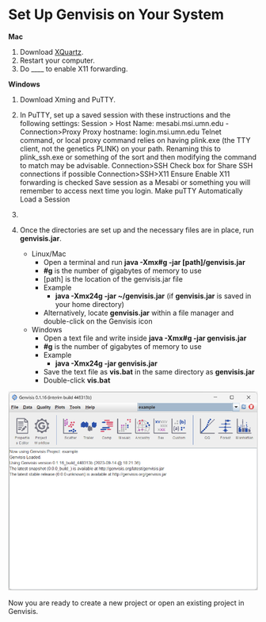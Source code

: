 # Set Up Genvisis on Your System

**Mac** 

1. Download [XQuartz](https://www.xquartz.org/).
2. Restart your computer.
3. Do ____ to enable X11 forwarding.

**Windows**

1. Download Xming and PuTTY.
2. In PuTTY, set up a saved session with these instructions and the following settings:
Session > Host Name: mesabi.msi.umn.edu
-Connection>Proxy
Proxy hostname: login.msi.umn.edu
Telnet command, or local proxy command  relies on having plink.exe (the TTY client, not the genetics PLINK) on your path. Renaming this to plink_ssh.exe or something of the sort and then modifying the command to match may be advisable.
Connection>SSH
Check box for Share SSH connections if possible
Connection>SSH>X11
Ensure Enable X11 forwarding is checked
Save session as a Mesabi or something you will remember to access next time you login.
Make puTTY Automatically Load a Session

6.
7. Once the directories are set up and the necessary files are in place, run **genvisis.jar**.
    * Linux/Mac
        * Open a terminal and run **java -Xmx#g -jar [path]/genvisis.jar**
         * **#g** is the number of gigabytes of memory to use
         * [path] is the location of the genvisis.jar file
         * Example
             * **java -Xmx24g -jar ~/genvisis.jar** (if **genvisis.jar** is saved in your home directory)
        * Alternatively, locate **genvisis.jar** within a file manager and double-click on the Genvisis icon
    * Windows
        * Open a text file and write inside **java -Xmx#g -jar genvisis.jar**
        * **#g** is the number of gigabytes of memory to use
        * Example
            * **java -Xmx24g -jar genvisis.jar**
        * Save the text file as **vis.bat** in the same directory as **genvisis.jar**
        * Double-click **vis.bat**

![Image of Genvisis opened for the first time](/Images/GenvisisOpened.png)

Now you are ready to create a new project or open an existing project in Genvisis.
